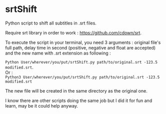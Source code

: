 # srtShift
Python script to shift all subtitles in .srt files.  

Require srt library in order to work : https://github.com/cdown/srt.  

To execute the script in your terminal, you need 3 arguments : original file's full path, delay time in second (positive, negative and float are accepted) and the new name with .srt extension as following :   

``Python User/wherever/you/put/srtShift.py path/to/original.srt -123.5 modified.srt``.  
Or :  
``Python3 User/wherever/you/put/srtShift.py path/to/original.srt -123.5 modified.srt``

The new file will be created in the same directory as the original one. 

I know there are other scripts doing the same job but I did it for fun and learn, may be it could help anyway. 
